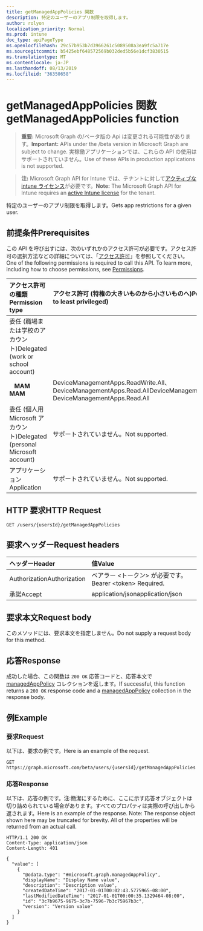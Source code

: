 ```yaml
---
title: getManagedAppPolicies 関数
description: 特定のユーザーのアプリ制限を取得します。
author: rolyon
localization_priority: Normal
ms.prod: intune
doc_type: apiPageType
ms.openlocfilehash: 29c57b953b7d3966261c5089508a3ea9fc5a717e
ms.sourcegitcommit: b5425ebf648572569b032ded5b56e1dcf3830515
ms.translationtype: MT
ms.contentlocale: ja-JP
ms.lasthandoff: 08/13/2019
ms.locfileid: "36350658"
---
```

# <a name="getmanagedapppolicies-function"></a><span data-ttu-id="0a167-103">getManagedAppPolicies 関数</span><span class="sxs-lookup"><span data-stu-id="0a167-103">getManagedAppPolicies function</span></span>

> <span data-ttu-id="0a167-104">**重要:** Microsoft Graph の/ベータ版の Api は変更される可能性があります。</span><span class="sxs-lookup"><span data-stu-id="0a167-104">**Important:** APIs under the /beta version in Microsoft Graph are subject to change.</span></span> <span data-ttu-id="0a167-105">実稼働アプリケーションでは、これらの API の使用はサポートされていません。</span><span class="sxs-lookup"><span data-stu-id="0a167-105">Use of these APIs in production applications is not supported.</span></span>

> <span data-ttu-id="0a167-106">**注:** Microsoft Graph API for Intune では、テナントに対して[アクティブな intune ライセンス](https://go.microsoft.com/fwlink/?linkid=839381)が必要です。</span><span class="sxs-lookup"><span data-stu-id="0a167-106">**Note:** The Microsoft Graph API for Intune requires an [active Intune license](https://go.microsoft.com/fwlink/?linkid=839381) for the tenant.</span></span>

<span data-ttu-id="0a167-107">特定のユーザーのアプリ制限を取得します。</span><span class="sxs-lookup"><span data-stu-id="0a167-107">Gets app restrictions for a given user.</span></span>

## <a name="prerequisites"></a><span data-ttu-id="0a167-108">前提条件</span><span class="sxs-lookup"><span data-stu-id="0a167-108">Prerequisites</span></span>

<span data-ttu-id="0a167-p102">この API を呼び出すには、次のいずれかのアクセス許可が必要です。アクセス許可の選択方法などの詳細については、「[アクセス許可](/graph/permissions-reference)」を参照してください。</span><span class="sxs-lookup"><span data-stu-id="0a167-p102">One of the following permissions is required to call this API. To learn more, including how to choose permissions, see [Permissions](/graph/permissions-reference).</span></span>

|<span data-ttu-id="0a167-111">アクセス許可の種類</span><span class="sxs-lookup"><span data-stu-id="0a167-111">Permission type</span></span>|<span data-ttu-id="0a167-112">アクセス許可 (特権の大きいものから小さいものへ)</span><span class="sxs-lookup"><span data-stu-id="0a167-112">Permissions (from most to least privileged)</span></span>|
|:---|:---|
|<span data-ttu-id="0a167-113">委任 (職場または学校のアカウント)</span><span class="sxs-lookup"><span data-stu-id="0a167-113">Delegated (work or school account)</span></span>||
| <span data-ttu-id="0a167-114">&nbsp;&nbsp; **MAM**</span><span class="sxs-lookup"><span data-stu-id="0a167-114">&nbsp; &nbsp; **MAM**</span></span> | <span data-ttu-id="0a167-115">DeviceManagementApps.ReadWrite.All、DeviceManagementApps.Read.All</span><span class="sxs-lookup"><span data-stu-id="0a167-115">DeviceManagementApps.ReadWrite.All, DeviceManagementApps.Read.All</span></span>|
|<span data-ttu-id="0a167-116">委任 (個人用 Microsoft アカウント)</span><span class="sxs-lookup"><span data-stu-id="0a167-116">Delegated (personal Microsoft account)</span></span>|<span data-ttu-id="0a167-117">サポートされていません。</span><span class="sxs-lookup"><span data-stu-id="0a167-117">Not supported.</span></span>|
|<span data-ttu-id="0a167-118">アプリケーション</span><span class="sxs-lookup"><span data-stu-id="0a167-118">Application</span></span>|<span data-ttu-id="0a167-119">サポートされていません。</span><span class="sxs-lookup"><span data-stu-id="0a167-119">Not supported.</span></span>|

## <a name="http-request"></a><span data-ttu-id="0a167-120">HTTP 要求</span><span class="sxs-lookup"><span data-stu-id="0a167-120">HTTP Request</span></span>

<!-- {
  "blockType": "ignored"
}
-->
``` http
GET /users/{usersId}/getManagedAppPolicies
```

## <a name="request-headers"></a><span data-ttu-id="0a167-121">要求ヘッダー</span><span class="sxs-lookup"><span data-stu-id="0a167-121">Request headers</span></span>

|<span data-ttu-id="0a167-122">ヘッダー</span><span class="sxs-lookup"><span data-stu-id="0a167-122">Header</span></span>|<span data-ttu-id="0a167-123">値</span><span class="sxs-lookup"><span data-stu-id="0a167-123">Value</span></span>|
|:---|:---|
|<span data-ttu-id="0a167-124">Authorization</span><span class="sxs-lookup"><span data-stu-id="0a167-124">Authorization</span></span>|<span data-ttu-id="0a167-125">ベアラー &lt;トークン&gt; が必要です。</span><span class="sxs-lookup"><span data-stu-id="0a167-125">Bearer &lt;token&gt; Required.</span></span>|
|<span data-ttu-id="0a167-126">承諾</span><span class="sxs-lookup"><span data-stu-id="0a167-126">Accept</span></span>|<span data-ttu-id="0a167-127">application/json</span><span class="sxs-lookup"><span data-stu-id="0a167-127">application/json</span></span>|

## <a name="request-body"></a><span data-ttu-id="0a167-128">要求本文</span><span class="sxs-lookup"><span data-stu-id="0a167-128">Request body</span></span>

<span data-ttu-id="0a167-129">このメソッドには、要求本文を指定しません。</span><span class="sxs-lookup"><span data-stu-id="0a167-129">Do not supply a request body for this method.</span></span>

## <a name="response"></a><span data-ttu-id="0a167-130">応答</span><span class="sxs-lookup"><span data-stu-id="0a167-130">Response</span></span>

<span data-ttu-id="0a167-131">成功した場合、この関数は `200 OK` 応答コードと、応答本文で [managedAppPolicy](../resources/intune-mam-managedapppolicy.md) コレクションを返します。</span><span class="sxs-lookup"><span data-stu-id="0a167-131">If successful, this function returns a `200 OK` response code and a [managedAppPolicy](../resources/intune-mam-managedapppolicy.md) collection in the response body.</span></span>

## <a name="example"></a><span data-ttu-id="0a167-132">例</span><span class="sxs-lookup"><span data-stu-id="0a167-132">Example</span></span>

### <a name="request"></a><span data-ttu-id="0a167-133">要求</span><span class="sxs-lookup"><span data-stu-id="0a167-133">Request</span></span>

<span data-ttu-id="0a167-134">以下は、要求の例です。</span><span class="sxs-lookup"><span data-stu-id="0a167-134">Here is an example of the request.</span></span>

``` http
GET https://graph.microsoft.com/beta/users/{usersId}/getManagedAppPolicies
```

### <a name="response"></a><span data-ttu-id="0a167-135">応答</span><span class="sxs-lookup"><span data-stu-id="0a167-135">Response</span></span>

<span data-ttu-id="0a167-p103">以下は、応答の例です。注:簡潔にするために、ここに示す応答オブジェクトは切り詰められている場合があります。すべてのプロパティは実際の呼び出しから返されます。</span><span class="sxs-lookup"><span data-stu-id="0a167-p103">Here is an example of the response. Note: The response object shown here may be truncated for brevity. All of the properties will be returned from an actual call.</span></span>

``` http
HTTP/1.1 200 OK
Content-Type: application/json
Content-Length: 401

{
  "value": [
    {
      "@odata.type": "#microsoft.graph.managedAppPolicy",
      "displayName": "Display Name value",
      "description": "Description value",
      "createdDateTime": "2017-01-01T00:02:43.5775965-08:00",
      "lastModifiedDateTime": "2017-01-01T00:00:35.1329464-08:00",
      "id": "3c7b9675-9675-3c7b-7596-7b3c75967b3c",
      "version": "Version value"
    }
  ]
}
```









